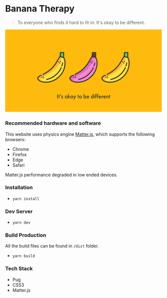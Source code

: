 # Banana Therapy #

> To everyone who finds it hard to fit in: It's okay to be different.

![Key Visual](src/assets/images/og/og-image.png)

### Recommended hardware and software ###
This website uses physics engine [Matter.js](https://brm.io/matter-js/), which supports the following browsers:
* Chrome
* Firefox
* Edge
* Safari

Matter.js performance degraded in low ended devices.

### Installation ###

* `yarn install`

### Dev Server ###

* `yarn dev`

### Build Production ###

All the build files can be found in `/dist` folder.

* `yarn build`

### Tech Stack ###

* Pug
* CSS3
* Matter.js
